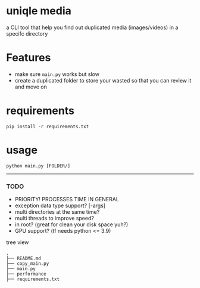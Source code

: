 # uniqle media
a CLI tool that help you find out duplicated media (images/videos) in a specifc directory


# Features
* make sure `main.py` works but slow
* create a duplicated folder to store your wasted so that you can review it and move on


# requirements
```
pip install -r requirements.txt
```

# usage
```
python main.py [FOLDER/]
```

----
### TODO
* PRIORITY! PROCESSES TIME IN GENERAL 
* exception data type support? [-args] 
* multi directories at the same time?
* multi threads to improve speed?
* in root? (great for clean your disk space yuh?)
* GPU support? (tf needs python <= 3.9)


tree view
```
.
├── README.md
├── copy_main.py
├── main.py
├── performance
├── requirements.txt
```
